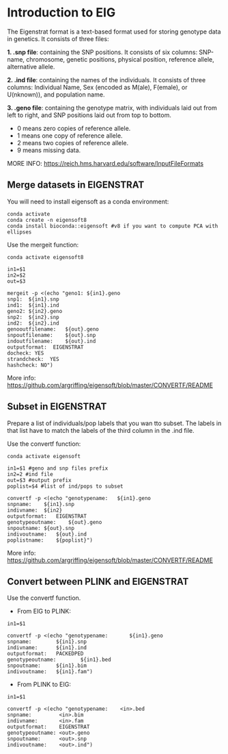 # Introduction to EIG

The Eigenstrat format is a text-based format used for storing genotype data in genetics. It consists of three files:

**1. .snp file**: containing the SNP positions. It consists of six columns: SNP-name, chromosome, genetic positions, physical position, reference allele, alternative allele.

**2. .ind file**: containing the names of the individuals. It consists of three columns: Individual Name, Sex (encoded as M(ale), F(emale), or U(nknown)), and population name.

**3. .geno file**: containing the genotype matrix, with individuals laid out from left to right, and SNP positions laid out from top to bottom.
-   0 means zero copies of reference allele.
-   1 means one copy of reference allele.
-   2 means two copies of reference allele.
-   9 means missing data.

MORE INFO: https://reich.hms.harvard.edu/software/InputFileFormats

## Merge datasets in EIGENSTRAT
You will need to install eigensoft as a conda environment:
```
conda activate
conda create -n eigensoft8 
conda install bioconda::eigensoft #v8 if you want to compute PCA with ellipses
```
Use the mergeit function:
```
conda activate eigensoft8

in1=$1
in2=$2
out=$3

mergeit -p <(echo "geno1: ${in1}.geno
snp1:  ${in1}.snp
ind1:  ${in1}.ind
geno2: ${in2}.geno
snp2:  ${in2}.snp
ind2:  ${in2}.ind
genooutfilename:   ${out}.geno
snpoutfilename:    ${out}.snp
indoutfilename:    ${out}.ind
outputformat:  EIGENSTRAT
docheck: YES
strandcheck:  YES
hashcheck: NO")
```
More info: https://github.com/argriffing/eigensoft/blob/master/CONVERTF/README

## Subset in EIGENSTRAT
Prepare a list of individuals/pop labels that you wan tto subset. The labels in that list have to match the labels of the third column in the .ind file.

Use the convertf function:
```
conda activate eigensoft

in1=$1 #geno and snp files prefix
in2=2 #ind file
out=$3 #output prefix
poplist=$4 #list of ind/pops to subset

convertf -p <(echo "genotypename:	${in1}.geno
snpname:	${in1}.snp
indivname:	${in2}
outputformat:	EIGENSTRAT 
genotypeoutname:	${out}.geno
snpoutname:	${out}.snp
indivoutname:	${out}.ind
poplistname:	${poplist}")
```
More info: https://github.com/argriffing/eigensoft/blob/master/CONVERTF/README

## Convert between PLINK and EIGENSTRAT
Use the convertf function.

- From EIG to PLINK:
```
in1=$1

convertf -p <(echo "genotypename:       ${in1}.geno
snpname:        ${in1}.snp
indivname:      ${in1}.ind
outputformat:   PACKEDPED
genotypeoutname:        ${in1}.bed
snpoutname:     ${in1}.bim
indivoutname:   ${in1}.fam")
```

- From PLINK to EIG:
```
in1=$1

convertf -p <(echo "genotypename:    <in>.bed
snpname:         <in>.bim
indivname:       <in>.fam
outputformat:    EIGENSTRAT
genotypeoutname: <out>.geno
snpoutname:      <out>.snp
indivoutname:    <out>.ind")
```
